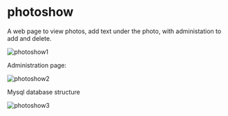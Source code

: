 # photoshow
A web page to view photos, add text under the photo, with administation to add and delete.


![photoshow1](https://github.com/ReinhardLenz/photoshow/assets/71219487/7dcf3fa3-6b12-4055-8842-55f3583619e5)


Administration page:


![photoshow2](https://github.com/ReinhardLenz/photoshow/assets/71219487/5379ebfb-a2c8-4529-8387-67d60c6cf9b2)


Mysql database structure

![photoshow3](https://github.com/ReinhardLenz/photoshow/assets/71219487/3ef629e5-ae12-429e-a18d-fef734d08e5f)
